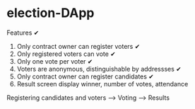 # election-DApp

Features ✔

1. Only contract owner can register voters ✔
2. Only registered voters can vote ✔
3. Only one vote per voter ✔
4. Voters are anonymous, distinguishable by addressses ✔
5. Only contract owner can register candidates ✔
6. Result screen display winner, number of votes, attendance

Registering candidates and voters --> Voting --> Results

